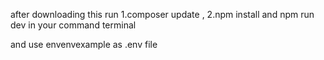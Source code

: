 after downloading this run 1.composer update , 2.npm install and npm run dev in your command terminal 

and use envenvexample as .env file
